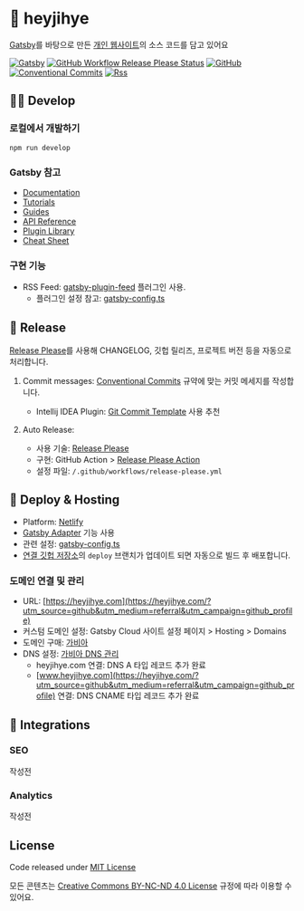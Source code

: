 # 👋 heyjihye

[Gatsby](https://www.gatsbyjs.com)를 바탕으로 만든 [개인 웹사이트](https://heyjihye.com/?utm_source=github&utm_medium=referral&utm_campaign=github_profile)의 소스 코드를 담고 있어요

[//]: # ([![Gatsby]&#40;https://img.shields.io/badge/Gatsby-%23663399.svg?style=for-the-badge&logo=gatsby&logoColor=white&#41;]&#40;https://gatsbyjs.com&#41;)
[![Gatsby](https://img.shields.io/github/package-json/dependency-version/designmeme/personal-website/gatsby?logo=gatsby&labelColor=%23663399&color=%23663399&style=for-the-badge)](https://gatsbyjs.com)
[![GitHub Workflow Release Please Status](https://img.shields.io/github/actions/workflow/status/designmeme/personal-website/release-please.yml?label=Release%20Please&logo=github&style=for-the-badge)](https://github.com/designmeme/personal-website/actions/workflows/release-please.yml)
[![GitHub](https://img.shields.io/github/license/designmeme/personal-website?style=for-the-badge)](./LICENSE.md)
[![Conventional Commits](https://img.shields.io/badge/Conventional%20Commits-1.0.0-%23FE5196.svg?logo=conventionalcommits&style=for-the-badge)](https://conventionalcommits.org)
[![Rss](https://img.shields.io/badge/rss-F88900?style=for-the-badge&logo=rss&logoColor=white)](https://heyjihye.com/rss.xml)

## 👩‍💻 Develop

### 로컬에서 개발하기

```shell
npm run develop
```

### Gatsby 참고

- [Documentation](https://www.gatsbyjs.com/docs/?utm_source=starter&utm_medium=readme&utm_campaign=minimal-starter-ts)
- [Tutorials](https://www.gatsbyjs.com/tutorial/?utm_source=starter&utm_medium=readme&utm_campaign=minimal-starter-ts)
- [Guides](https://www.gatsbyjs.com/tutorial/?utm_source=starter&utm_medium=readme&utm_campaign=minimal-starter-ts)
- [API Reference](https://www.gatsbyjs.com/docs/api-reference/?utm_source=starter&utm_medium=readme&utm_campaign=minimal-starter-ts)
- [Plugin Library](https://www.gatsbyjs.com/plugins?utm_source=starter&utm_medium=readme&utm_campaign=minimal-starter-ts)
- [Cheat Sheet](https://www.gatsbyjs.com/docs/cheat-sheet/?utm_source=starter&utm_medium=readme&utm_campaign=minimal-starter-ts)

### 구현 기능

- RSS Feed: [gatsby-plugin-feed](https://www.gatsbyjs.com/plugins/gatsby-plugin-feed/) 플러그인 사용. 
  - 플러그인 설정 참고: [gatsby-config.ts](./gatsby-config.ts)

## 🤖 Release

[Release Please](https://github.com/googleapis/release-please)를 사용해 CHANGELOG, 깃헙 릴리즈, 프로젝트 버전 등을 자동으로 처리합니다.

1. Commit messages: [Conventional Commits](https://www.conventionalcommits.org/) 규약에 맞는 커밋 메세지를 작성합니다.
    * Intellij IDEA Plugin: [Git Commit Template](https://plugins.jetbrains.com/plugin/9861-git-commit-template) 사용 추천

2. Auto Release:
    * 사용 기술: [Release Please](https://github.com/googleapis/release-please)
    * 구현: GitHub Action > [Release Please Action](https://github.com/google-github-actions/release-please-action)
    * 설정 파일: `/.github/workflows/release-please.yml`

## 🚀 Deploy & Hosting

* Platform: [Netlify](https://www.netlify.com/)
* [Gatsby Adapter](https://www.gatsbyjs.com/docs/how-to/previews-deploys-hosting/adapters/) 기능 사용
* 관련 설정: [gatsby-config.ts](./gatsby-config.ts)
* [연결 깃헙 저장소](https://github.com/designmeme/personal-website)의 `deploy` 브랜치가 업데이트 되면 자동으로 빌드 후 배포합니다.

### 도메인 연결 및 관리

* URL: [https://heyjihye.com](https://heyjihye.com/?utm_source=github&utm_medium=referral&utm_campaign=github_profile)
* 커스텀 도메인 설정: Gatsby Cloud 사이트 설정 페이지 > Hosting > Domains
* 도메인 구매: [가비아](https://www.gabia.com/)
* DNS 설정: [가비아 DNS 관리](https://dns.gabia.com/)
    * heyjihye.com 연결: DNS A 타입 레코드 추가 완료
    * [www.heyjihye.com](https://heyjihye.com/?utm_source=github&utm_medium=referral&utm_campaign=github_profile) 연결: DNS CNAME 타입 레코드 추가 완료

## 🚀 Integrations

### SEO

작성전

### Analytics

작성전

## License

Code released under [MIT License](./LICENSE.md)

모든 콘텐츠는 [Creative Commons BY-NC-ND 4.0 License](https://creativecommons.org/licenses/by-nc-nd/4.0/) 규정에 따라 이용할 수 있어요.
